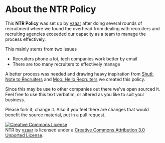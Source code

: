# About the NTR Policy

This **NTR Policy** was set up by [vzaar](http://vzaar.com) after doing several rounds of recruitment where we found the overhead from dealing with recruiters and recruiting agencies exceeded our capacity as a team to manage the process effectively.

This mainly stems from two issues

* Recruiters phone a lot, tech companies work better by email
* There are too many recruiters to effectively manage
 
A better process was needed and drawing heavy inspiration from [Shutl: Note to Recruiters](http://uk.moo.com/about/recruiters.htmlhttp://shutl.com/note-to-recruiters) and [Moo: Hello Recruiters](http://uk.moo.com/about/recruiters.html) we created this policy.

Since this may be use to other companies out there we've open sourced it. Feel free to use this text verbatim, or altered as you like to suit your business.

Please fork it, change it. Also if you feel there are changes that would benefit the source material, put in a pull request.





<a rel="license" href="http://creativecommons.org/licenses/by/3.0/deed.en_US"><img alt="Creative Commons License" style="border-width:0" src="http://i.creativecommons.org/l/by/3.0/88x31.png" /></a><br /><span xmlns:dct="http://purl.org/dc/terms/" href="http://purl.org/dc/dcmitype/Text" property="dct:title" rel="dct:type">NTR</span> by <a xmlns:cc="http://creativecommons.org/ns#" href="vzaar.com" property="cc:attributionName" rel="cc:attributionURL">vzaar</a> is licensed under a <a rel="license" href="http://creativecommons.org/licenses/by/3.0/deed.en_US">Creative Commons Attribution 3.0 Unported License</a>.